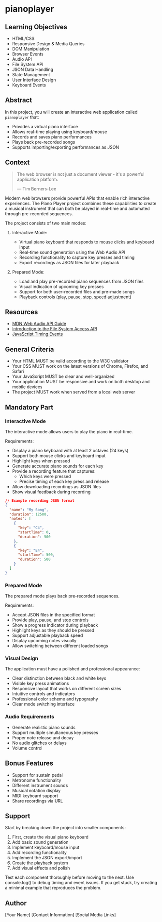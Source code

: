 # pianoplayer

## Learning Objectives

- HTML/CSS
- Responsive Design & Media Queries
- DOM Manipulation
- Browser Events
- Audio API
- File System API
- JSON Data Handling
- State Management
- User Interface Design
- Keyboard Events

## Abstract

In this project, you will create an interactive web application called `pianoplayer` that:

- Provides a virtual piano interface
- Allows real-time playing using keyboard/mouse
- Records and saves piano performances
- Plays back pre-recorded songs
- Supports importing/exporting performances as JSON

## Context

> The web browser is not just a document viewer - it's a powerful application platform.
>
> — Tim Berners-Lee

Modern web browsers provide powerful APIs that enable rich interactive experiences. The Piano Player project combines these capabilities to create a musical instrument that can both be played in real-time and automated through pre-recorded sequences.

The project consists of two main modes:

1. Interactive Mode:

   - Virtual piano keyboard that responds to mouse clicks and keyboard input
   - Real-time sound generation using the Web Audio API
   - Recording functionality to capture key presses and timing
   - Export recordings as JSON files for later playback

2. Prepared Mode:
   - Load and play pre-recorded piano sequences from JSON files
   - Visual indication of upcoming key presses
   - Support for both user-recorded files and pre-made songs
   - Playback controls (play, pause, stop, speed adjustment)

## Resources

- [MDN Web Audio API Guide](https://developer.mozilla.org/en-US/docs/Web/API/Web_Audio_API)
- [Introduction to the File System Access API](https://web.dev/file-system-access/)
- [JavaScript Timing Events](https://www.w3schools.com/js/js_timing.asp)

## General Criteria

- Your HTML MUST be valid according to the W3C validator
- Your CSS MUST work on the latest versions of Chrome, Firefox, and Safari
- Your JavaScript MUST be clear and well-organized
- Your application MUST be responsive and work on both desktop and mobile devices
- The project MUST work when served from a local web server

## Mandatory Part

### Interactive Mode

The interactive mode allows users to play the piano in real-time.

Requirements:

- Display a piano keyboard with at least 2 octaves (24 keys)
- Support both mouse clicks and keyboard input
- Highlight keys when pressed
- Generate accurate piano sounds for each key
- Provide a recording feature that captures:
  - Which keys were pressed
  - Precise timing of each key press and release
- Allow downloading recordings as JSON files
- Show visual feedback during recording

```json
// Example recording JSON format
{
  "name": "My Song",
  "duration": 12500,
  "notes": [
    {
      "key": "C4",
      "startTime": 0,
      "duration": 500
    },
    {
      "key": "E4",
      "startTime": 500,
      "duration": 500
    }
  ]
}
```

### Prepared Mode

The prepared mode plays back pre-recorded sequences.

Requirements:

- Accept JSON files in the specified format
- Provide play, pause, and stop controls
- Show a progress indicator during playback
- Highlight keys as they should be pressed
- Support adjustable playback speed
- Display upcoming notes visually
- Allow switching between different loaded songs

### Visual Design

The application must have a polished and professional appearance:

- Clear distinction between black and white keys
- Visible key press animations
- Responsive layout that works on different screen sizes
- Intuitive controls and indicators
- Professional color scheme and typography
- Clear mode switching interface

### Audio Requirements

- Generate realistic piano sounds
- Support multiple simultaneous key presses
- Proper note release and decay
- No audio glitches or delays
- Volume control

## Bonus Features

- Support for sustain pedal
- Metronome functionality
- Different instrument sounds
- Musical notation display
- MIDI keyboard support
- Share recordings via URL

## Support

Start by breaking down the project into smaller components:

1. First, create the visual piano keyboard
2. Add basic sound generation
3. Implement keyboard/mouse input
4. Add recording functionality
5. Implement the JSON export/import
6. Create the playback system
7. Add visual effects and polish

Test each component thoroughly before moving to the next. Use console.log() to debug timing and event issues. If you get stuck, try creating a minimal example that reproduces the problem.

## Author

[Your Name]
[Contact Information]
[Social Media Links]
